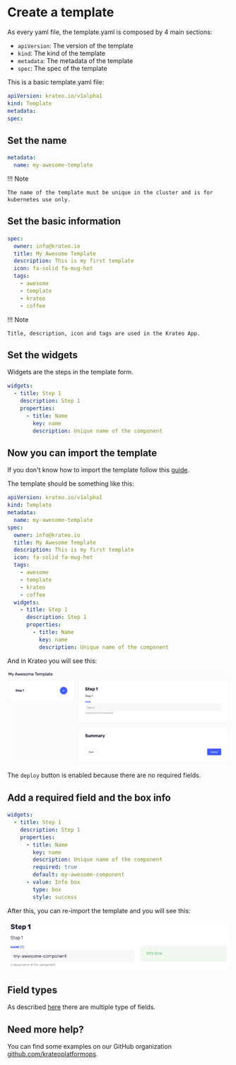 # Create a template

As every yaml file, the template.yaml is composed by 4 main sections:

- `apiVersion`: The version of the template
- `kind`: The kind of the template
- `metadata`: The metadata of the template
- `spec`: The spec of the template

This is a basic template.yaml file:

```yaml
apiVersion: krateo.io/v1alpha1
kind: Template
metadata:
spec:
```

## Set the name

```yaml
metadata:
  name: my-awesome-template
```

!!! Note

    The name of the template must be unique in the cluster and is for kubernetes use only.

## Set the basic information

```yaml
spec:
  owner: info@krateo.io
  title: My Awesome Template
  description: This is my first template
  icon: fa-solid fa-mug-hot
  tags:
    - awesome
    - template
    - krateo
    - coffee
```

!!! Note

    Title, description, icon and tags are used in the Krateo App.

## Set the widgets

Widgets are the steps in the template form.

```yaml
widgets:
  - title: Step 1
    description: Step 1
    properties:
      - title: Name
        key: name
        description: Unique name of the component
```

## Now you can import the template

If you don't know how to import the template follow this [guide](/docs/tutorials/import-template).

The template should be something like this:

```yaml
apiVersion: krateo.io/v1alpha1
kind: Template
metadata:
  name: my-awesome-template
spec:
  owner: info@krateo.io
  title: My Awesome Template
  description: This is my first template
  icon: fa-solid fa-mug-hot
  tags:
    - awesome
    - template
    - krateo
    - coffee
  widgets:
    - title: Step 1
      description: Step 1
      properties:
        - title: Name
          key: name
          description: Unique name of the component
```

And in Krateo you will see this:

![template](../media/tutorial/template-step-1.png)

The `deploy` button is enabled because there are no required fields.

## Add a required field and the box info

```yaml
widgets:
  - title: Step 1
    description: Step 1
    properties:
      - title: Name
        key: name
        description: Unique name of the component
        required: true
        default: my-awesome-component
      - value: Info box
        type: box
        style: success
```

After this, you can re-import the template and you will see this:

![template](../media/tutorial/template-step-2.png)

## Field types

As described [here](../../app/app-templates#types) there are multiple type of fields.

## Need more help?

You can find some examples on our GitHub organization
[github.com/krateoplatformops](https://github.com/krateoplatformops?q=krateo-template&type=all&language=&sort=).
